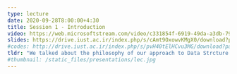 ```yaml
---
type: lecture
date: 2020-09-28T8:00:00+4:30
title: Session 1 - Introduction
video: https://web.microsoftstream.com/video/c331854f-6919-49da-a3db-79e850a501ab
slides: https://drive.iust.ac.ir/index.php/s/cAmt9OxowvKMgX0/download?path=%2FSlides&files=S1.pdf
#codes: http://drive.iust.ac.ir/index.php/s/pvH40tElHCvu3MG/download?path=%2FCode&files=S1.zip
tldr: "We talked about the philosophy of our approach to Data Strcture and Algorithms, Flipped Classroom, organization of our course, ..."
#thumbnail: /static_files/presentations/lec.jpg
---
```

